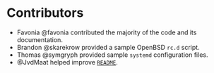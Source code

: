 # Contributors

- Favonia @favonia contributed the majority of the code and its documentation.
- Brandon @skarekrow provided a sample OpenBSD `rc.d` script.
- Thomas @symgryph provided sample `systemd` configuration files.
- @JvdMaat helped improve [`README`](./README.markdown).
